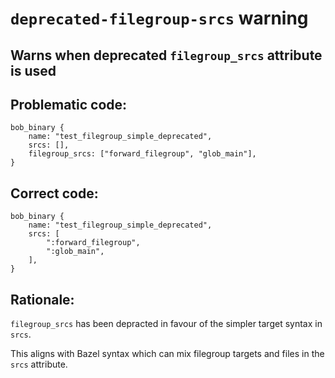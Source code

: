 # `deprecated-filegroup-srcs` warning

## Warns when deprecated `filegroup_srcs` attribute is used

## Problematic code:

```bp
bob_binary {
    name: "test_filegroup_simple_deprecated",
    srcs: [],
    filegroup_srcs: ["forward_filegroup", "glob_main"],
}
```

## Correct code:

```bp
bob_binary {
    name: "test_filegroup_simple_deprecated",
    srcs: [
        ":forward_filegroup",
        ":glob_main",
    ],
}
```

## Rationale:

`filegroup_srcs` has been depracted in favour of the simpler target syntax in `srcs`.

This aligns with Bazel syntax which can mix filegroup targets and files in the `srcs` attribute.
